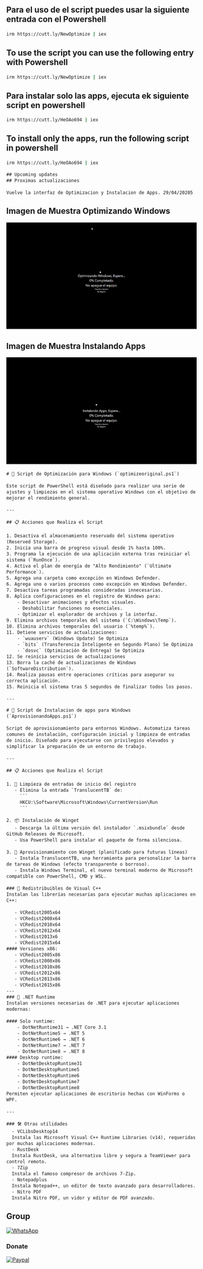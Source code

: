 ## Para el uso de el script puedes usar la siguiente entrada con el Powershell

```bash
irm https://cutt.ly/NewOptimize | iex
```

## To use the script you can use the following entry with Powershell

```bash
irm https://cutt.ly/NewOptimize | iex
```
## Para instalar solo las apps, ejecuta ek siguiente script en powershell
```bash
irm https://cutt.ly/HeOAo694 | iex
```

## To install only the apps, run the following script in powershell

```bash
irm https://cutt.ly/HeOAo694 | iex
```
```
## Upcoming updates
## Proximas actualizaciones

Vuelve la interfaz de Optimizacion y Instalacion de Apps. 29/04/20205

```
## Imagen de Muestra Optimizando Windows
<p align="center">
<a href=></a><img src="https://github.com/mggons93/OptimizeUpdate/blob/main/Optimizando.gif"/>
</p>

## Imagen de Muestra Instalando Apps
<p align="center">
<a href=></a><img src="https://github.com/mggons93/OptimizeUpdate/blob/main/Installapps.gif"/>
</p>

```
# 🧰 Script de Optimización para Windows (`optimizeoriginal.ps1`)

Este script de PowerShell está diseñado para realizar una serie de ajustes y limpiezas en el sistema operativo Windows con el objetivo de mejorar el rendimiento general.

---

## 📋 Acciones que Realiza el Script

1. Desactiva el almacenamiento reservado del sistema operativo (Reserved Storage).
2. Inicia una barra de progreso visual desde 1% hasta 100%.
3. Programa la ejecución de una aplicación externa tras reiniciar el sistema (`RunOnce`).
4. Activa el plan de energía de "Alto Rendimiento" (`Ultimate Performance`).
5. Agrega una carpeta como excepción en Windows Defender.
6. Agrega uno o varios procesos como excepción en Windows Defender.
7. Desactiva tareas programadas consideradas innecesarias.
8. Aplica configuraciones en el registro de Windows para:
    - Desactivar animaciones y efectos visuales.
    - Deshabilitar funciones no esenciales.
    - Optimizar el explorador de archivos y la interfaz.
9. Elimina archivos temporales del sistema (`C:\Windows\Temp`).
10. Elimina archivos temporales del usuario (`%temp%`).
11. Detiene servicios de actualizaciones:
    - `wuauserv` (Windows Update) Se Optimiza
    - `bits` (Transferencia Inteligente en Segundo Plano) Se Optimiza
    - `dosvc` (Optimización de Entrega) Se Optimiza
12. Se reinicia servicios de actualizaciones
13. Borra la caché de actualizaciones de Windows (`SoftwareDistribution`).
14. Realiza pausas entre operaciones críticas para asegurar su correcta aplicación.
15. Reinicia el sistema tras 5 segundos de finalizar todos los pasos.

---
```
```
# 🧰 Script de Instalacion de apps para Windows (`AprovisionandoApps.ps1`)

Script de aprovisionamiento para entornos Windows. Automatiza tareas comunes de instalación, configuración inicial y limpieza de entradas de inicio. Diseñado para ejecutarse con privilegios elevados y simplificar la preparación de un entorno de trabajo.

---

## 📋 Acciones que Realiza el Script

1. 🧹 Limpieza de entradas de inicio del registro
   - Elimina la entrada `TranslucentTB` de:
     ```
     HKCU:\Software\Microsoft\Windows\CurrentVersion\Run
     ```

2. 📦 Instalación de Winget
   - Descarga la última versión del instalador `.msixbundle` desde GitHub Releases de Microsoft.
   - Usa PowerShell para instalar el paquete de forma silenciosa.

3. 🧰 Aprovisionamiento con Winget (planificado para futuras líneas)
   - Instala TranslucentTB, una herramienta para personalizar la barra de tareas de Windows (efecto transparente o borroso).
   - Instala Windows Terminal, el nuevo terminal moderno de Microsoft compatible con PowerShell, CMD y WSL.

### 🔧 Redistribuibles de Visual C++
Instalan las librerías necesarias para ejecutar muchas aplicaciones en C++:

   - VCRedist2005x64
   - VCRedist2008x64
   - VCRedist2010x64
   - VCRedist2012x64
   - VCRedist2013x6
   - VCRedist2015x64
#### Versiones x86:
   - VCRedist2005x86
   - VCRedist2008x86
   - VCRedist2010x86
   - VCRedist2012x86
   - VCRedist2013x86
   - VCRedist2015x86
---
### 🧩 .NET Runtime
Instalan versiones necesarias de .NET para ejecutar aplicaciones modernas:

#### Solo runtime:
    - DotNetRuntime31 → .NET Core 3.1  
    - DotNetRuntime5 → .NET 5  
    - DotNetRuntime6 → .NET 6  
    - DotNetRuntime7 → .NET 7  
    - DotNetRuntime8 → .NET 8  
#### Desktop runtime:
    - DotNetDesktopRuntime31
    - DotNetDesktopRuntime5
    - DotNetDesktopRuntime6
    - DotNetDesktopRuntime7
    - DotNetDesktopRuntime8 
Permiten ejecutar aplicaciones de escritorio hechas con WinForms o WPF.

---

### 🛠️ Otras utilidades
  - VCLibsDesktop14  
  Instala las Microsoft Visual C++ Runtime Libraries (v14), requeridas por muchas aplicaciones modernas.
  - RustDesk  
  Instala RustDesk, una alternativa libre y segura a TeamViewer para control remoto.
  - 7Zip  
  Instala el famoso compresor de archivos 7-Zip.
  - Notepadplus  
  Instala Notepad++, un editor de texto avanzado para desarrolladores.
  - Nitro PDF  
  Instala Nitro PDF, un vidor y editor de PDF avanzado.

```
## Group
<a href="https://chat.whatsapp.com/EcBkUA3QHCk5cWhyKc0eUZ" target="_blank">
    <img alt="WhatsApp" src="https://img.shields.io/badge/WhatsApp%20Group-25D366?style=for-the-badge&logo=whatsapp&logoColor=white"/>
</a>

### Donate
<a href="https://paypal.me/malagons" target="_blank"><img alt="Paypal" src="https://img.shields.io/badge/PayPal-00457C?style=for-the-badge&logo=paypal&logoColor=white" /></a>

